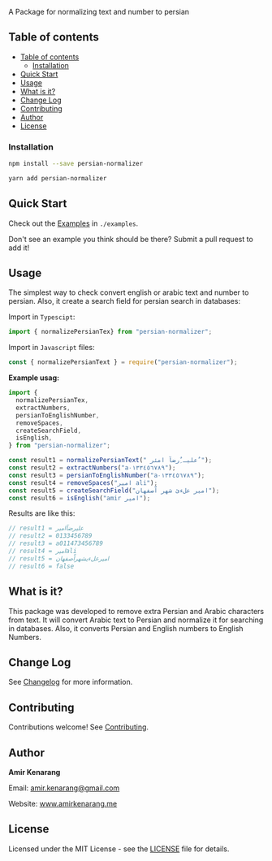 
A Package for normalizing text and number to persian

## Table of contents

- [Table of contents](#table-of-contents)
  - [Installation](#installation)
- [Quick Start](#quick-start)
- [Usage](#usage)
- [What is it?](#what-is-it)
- [Change Log](#change-log)
- [Contributing](#contributing)
- [Author](#author)
- [License](#license)

### Installation

```bash
npm install --save persian-normalizer
```

```bash
yarn add persian-normalizer
```

## Quick Start

Check out the [Examples](examples) in `./examples`.

Don't see an example you think should be there? Submit a pull request
to add it!


## Usage

The simplest way to check convert english or arabic text and number to persian. Also, it create a search field for persian search in databases:

Import in `Typescipt`:

```ts
import { normalizePersianTex} from "persian-normalizer";

```

Import in `Javascript` files:

```js
const { normalizePersianText } = require("persian-normalizer");
```

**Example usag:**

```ts
import {
  normalizePersianTex,
  extractNumbers,
  persianToEnglishNumber,
  removeSpaces,
  createSearchField,
  isEnglish,
} from "persian-normalizer";

const result1 = normalizePersianText(" علیـ ٌِرضآ امئر ٌ");
const result2 = extractNumbers("a٠١۳٣٤٥٦٧٨٩");
const result3 = persianToEnglishNumber("a٠١۳٣٤٥٦٧٨٩");
const result4 = removeSpaces("امیر ali");
const result5 = createSearchField("امیر علءئ شهر اّصفهان");
const result6 = isEnglish("amir امیر");

```

Results are like this:

```ts
// result1 = علیرضآامیر
// result2 = 0133456789
// result3 = a011473456789
// result4 = امیرali
// result5 = امیرعلءیشهراّصفهان
// result6 = false
```

## What is it?

This package was developed to remove extra Persian and Arabic characters from text. It will convert Arabic text to Persian and normalize it for searching in databases. Also, it converts Persian and English numbers to English Numbers.

## Change Log

See [Changelog](CHANGELOG.md) for more information.

## Contributing

Contributions welcome! See [Contributing](CONTRIBUTING.md).

## Author

**Amir Kenarang**

Email: amir.kenarang@gmail.com

Website: www.amirkenarang.me

## License

Licensed under the MIT License - see the [LICENSE](LICENSE) file for details.
